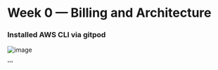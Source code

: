 # Week 0 — Billing and Architecture

### Installed AWS CLI via gitpod

![image](https://github.com/axcessit/aws-bootcamp-cruddur-2023/assets/210242/440c0c9d-f384-4f98-a7fe-e71a94af2c08)

'''
